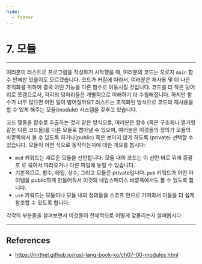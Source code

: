 ```yaml
---
hide:
  - footer
---
```


# 7. 모듈

---

여러분이 러스트로 프로그램을 작성하기 시작했을 때, 여러분의 코드는 오로지 `main` 함수 안에만 있을지도 모르겠습니다. 코드가 커짐에 따라서, 여러분은 재사용 및 더 나은 조직화를 위하여 결국 어떤 기능을 다른 함수로 이동시킬 것입니다. 코드를 더 작은 덩어리로 쪼갬으로서, 각각의 덩어리들은 개별적으로 이해하기 더 수월해집니다. 하지만 함수가 너무 많으면 어떤 일이 벌어질까요? 러스트는 조직화된 방식으로 코드의 재사용을 할 수 있게 해주는 모듈(module) 시스템을 갖추고 있습니다.

코드 몇줄을 함수로 추출하는 것과 같은 방식으로, 여러분은 함수 (혹은 구조체나 열거형 같은 다른 코드들)를 다른 모듈로 뽑아낼 수 있으며, 여러분은 이것들의 정의가 모듈의 바깥쪽에서 볼 수 있도록 하거나(public) 혹은 보이지 않게 하도록 (private) 선택할 수 있습니다. 모듈이 어떤 식으로 동작하는지에 대한 개요를 봅시다:

- `mod` 키워드는 새로운 모듈을 선언합니다. 모듈 내의 코드는 이 선언 바로 뒤에 중괄호 로 묶여서 따라오거나 다른 파일에 놓일 수 있습니다.
- 기본적으로, 함수, 타입, 상수, 그리고 모듈은 private입니다. `pub` 키워드가 어떤 아이템을 public하게 만들어줘서 이것의 네임스페이스 바깥쪽에서도 볼 수 있도록 합니다.
- `use` 키워드는 모듈이나 모듈 내의 정의들을 스코프 안으로 가져와서 이들을 더 쉽게 참조할 수 있도록 합니다.

각각의 부분들을 살펴보면서 이것들이 전체적으로 어떻게 맞물리는지 살펴봅시다.

---

## References

- <https://rinthel.github.io/rust-lang-book-ko/ch07-00-modules.html>

